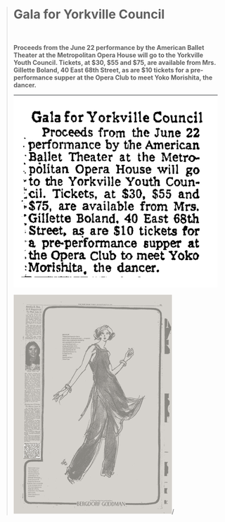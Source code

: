 
<blockquote>

**<h1>Gala for Yorkville Council</h1>**
&nbsp;&nbsp;&nbsp;<p> **Proceeds from the June 22 
performance by the American
Ballet Theater at the Metropolitan Opera House will go 
to the Yorkville Youth Council. Tickets, at $30, $55 and
$75, are available from Mrs.
Gillette Boland, 40 East 68th
Street, as are $10 tickets for
a pre-performance supper at
the Opera Club to meet Yoko 
Morishita, the dancer.**</p1>&nbsp;&nbsp;&nbsp;


![yorkvillegala](../images/yorkvillegala.png)

![newspaper1976](../images/newspaper1976.png)/<p>


<blockquote>
  
  <p1 style = "justify- middle">
